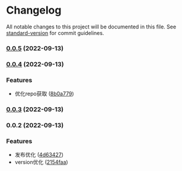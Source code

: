 # Changelog

All notable changes to this project will be documented in this file. See [standard-version](https://github.com/conventional-changelog/standard-version) for commit guidelines.

### [0.0.5](https://github.com/novlan1/glory-cli/compare/v0.0.4...v0.0.5) (2022-09-13)

### [0.0.4](https://github.com/novlan1/glory-cli/compare/v0.0.3...v0.0.4) (2022-09-13)


### Features

* 优化repo获取 ([8b0a779](https://github.com/novlan1/glory-cli/commit/8b0a779c794008ea24c47956432386e6787f4683))

### [0.0.3](https://github.com/novlan1/glory-cli/compare/v0.0.2...v0.0.3) (2022-09-13)

### 0.0.2 (2022-09-13)


### Features

* 发布优化 ([4d63427](https://github.com/novlan1/glory-cli/commit/4d634279b3eb3ec304992ec746362a5fa389de0d))
* version优化 ([2154faa](https://github.com/novlan1/glory-cli/commit/2154faa66d3f4cef9643475a4491cda212e70f0d))
